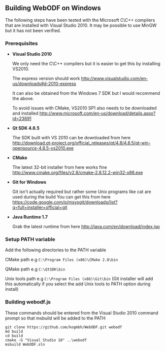 ## Building WebODF on Windows

The following steps have been tested with the Microsoft C\C++ compilers that are installed with Visual Studio 2010. It may be possible to use MinGW but it has not been verified.

### Prerequisites

- **Visual Studio 2010**

   We only need the C\C++ compilers but it is easier to get this by installing VS2010.

   The express version should work http://www.visualstudio.com/en-us/downloads#d-2010-express

   It can also be obtained from the Windows 7 SDK but I would recommend the above.

   To avoid issues with CMake, VS2010 SP1 also needs to be downloaded and installed http://www.microsoft.com/en-us/download/details.aspx?id=23691

- **Qt SDK 4.8.5**

   The SDK built with VS 2010 can be downloaded from here http://download.qt-project.org/official_releases/qt/4.8/4.8.5/qt-win-opensource-4.8.5-vs2010.exe

- **CMake**

   The latest 32-bit installer from here works fine http://www.cmake.org/files/v2.8/cmake-2.8.12.2-win32-x86.exe

- **Git for Windows**

   Git isn't actually required but rather some Unix programs like cat are used during the build
   You can get this from here https://code.google.com/p/msysgit/downloads/list?q=full+installer+official+git

- **Java Runtime 1.7**

   Grab the latest runtime from here http://java.com/en/download/index.jsp

### Setup PATH variable

Add the following directories to the PATH variable

CMake path e.g `C:\Program Files (x86)\CMake 2.8\bin`

QMake path e.g `C:\QtSDK\bin`

Unix tools path e.g `C:\Program Files (x86)\Git\bin` (Git installer will add this automatically if you select the add Unix tools to PATH option during install)

### Building webodf.js
These commands should be entered from the Visual Studio 2010 command prompt so that msbuild will be added to the PATH

```
git clone https://github.com/kogmbh/WebODF.git webodf
md build
cd build
cmake -G "Visual Studio 10" ..\webodf
msbuild WebODF.sln
```